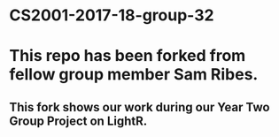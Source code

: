# CS2001-2017-18-group-32

# This repo has been forked from fellow group member Sam Ribes. 
## This fork shows our work during our Year Two Group Project on LightR. 

